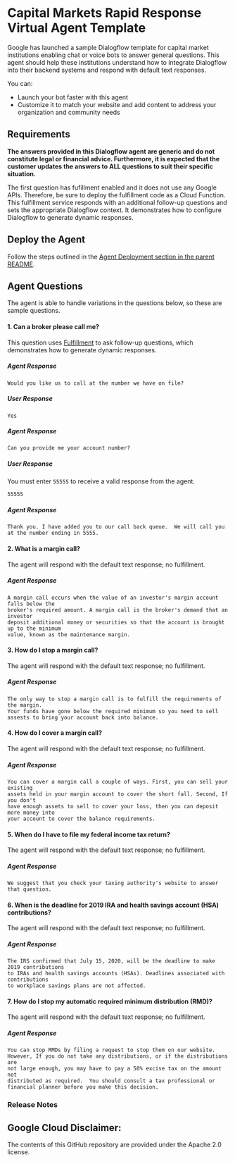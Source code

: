 <!--
  Licensed to the Apache Software Foundation (ASF) under one or more
  contributor license agreements.  See the NOTICE file distributed with
  this work for additional information regarding copyright ownership.
  The ASF licenses this file to You under the Apache License, Version 2.0
  (the "License"); you may not use this file except in compliance with
  the License.  You may obtain a copy of the License at

      http://www.apache.org/licenses/LICENSE-2.0

  Unless required by applicable law or agreed to in writing, software
  distributed under the License is distributed on an "AS IS" BASIS,
  WITHOUT WARRANTIES OR CONDITIONS OF ANY KIND, either express or implied.
  See the License for the specific language governing permissions and
  limitations under the License.
-->
# Capital Markets Rapid Response Virtual Agent Template 
Google has launched a sample Dialogflow 
template for capital market institutions enabling chat or voice bots to 
answer general questions. This agent should help these institutions
understand how to integrate Dialogflow into their backend systems and respond with default
text responses.

You can:
* Launch your bot faster with this agent
* Customize it to match your website and add content to address your organization 
and community needs  

## Requirements
**The answers provided in this Dialogflow agent are generic and do not constitute legal or financial advice. 
Furthermore, it is expected that the customer updates the answers to ALL questions
to suit their specific situation.**

The first question has fufillment enabled and it does not use any Google APIs.  Therefore, be sure to deploy the fulfillment code as a Cloud Function.  This 
fulfillment service responds with an additional follow-up questions and sets the appropriate Dialogflow context.  It demonstrates how to configure Dialogflow to 
generate dynamic responses.

## Deploy the Agent
Follow the steps outlined in the [Agent Deployment section in the parent README](../README.md#agent-deployment).

## Agent Questions
The agent is able to handle variations in the questions below, so these are sample questions.

#### 1. Can a broker please call me?
This question uses [Fulfillment](https://cloud.google.com/dialogflow/docs/quick/fulfillment) to ask follow-up questions, which demonstrates how to generate dynamic responses.

##### Agent Response
```
Would you like us to call at the number we have on file?
```

##### User Response
```
Yes
```

##### Agent Response
```
Can you provide me your account number?
```

##### User Response
You must enter `55555` to receive a valid response from the agent. 
```
55555
```

##### Agent Response
```
Thank you. I have added you to our call back queue.  We will call you at the number ending in 5555.
```

#### 2. What is a margin call?

The agent will respond with the default text response; no fulfillment.

##### Agent Response
```
A margin call occurs when the value of an investor's margin account falls below the 
broker's required amount. A margin call is the broker's demand that an investor 
deposit additional money or securities so that the account is brought up to the minimum 
value, known as the maintenance margin.
```

#### 3. How do I stop a margin call?

The agent will respond with the default text response; no fulfillment.

##### Agent Response
```
The only way to stop a margin call is to fulfill the requirements of the margin.  
Your funds have gone below the required minimum so you need to sell assests to bring your account back into balance.
```

#### 4. How do I cover a margin call?

The agent will respond with the default text response; no fulfillment.

##### Agent Response
```
You can cover a margin call a couple of ways. First, you can sell your existing 
assets held in your margin account to cover the short fall. Second, If you don't 
have enough assets to sell to cover your loss, then you can deposit more money into 
your account to cover the balance requirements.
```

#### 5. When do I have to file my federal income tax return?

The agent will respond with the default text response; no fulfillment.

##### Agent Response
```
We suggest that you check your taxing authority's website to answer that question. 
```

#### 6. When is the deadline for 2019 IRA and health savings account (HSA) contributions?

The agent will respond with the default text response; no fulfillment.

##### Agent Response
```
The IRS confirmed that July 15, 2020, will be the deadline to make 2019 contributions 
to IRAs and health savings accounts (HSAs). Deadlines associated with contributions 
to workplace savings plans are not affected.
```

#### 7. How do I stop my automatic required minimum distribution (RMD)?

The agent will respond with the default text response; no fulfillment.

##### Agent Response
```
You can stop RMDs by filing a request to stop them on our website. 
However, If you do not take any distributions, or if the distributions are 
not large enough, you may have to pay a 50% excise tax on the amount not 
distributed as required.  You should consult a tax professional or financial planner before you make this decision.
```

### Release Notes


## Google Cloud Disclaimer: 
The contents of this GitHub repository are provided under the Apache 2.0 license. 
